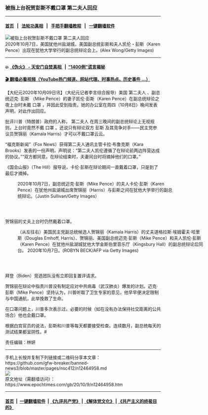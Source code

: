 ### 被指上台祝贺彭斯不戴口罩 第二夫人回应
------------------------

#### [首页](https://github.com/gfw-breaker/banned-news3/blob/master/README.md) &nbsp;&nbsp;|&nbsp;&nbsp; [法轮功真相](https://github.com/begood0513/basic/blob/master/README.md)  &nbsp;&nbsp;|&nbsp;&nbsp; [手把手翻墙教程](https://github.com/gfw-breaker/guides/wiki)  &nbsp;&nbsp;|&nbsp;&nbsp; [一键翻墙软件](https://github.com/gfw-breaker/nogfw/blob/master/README.md)  



<div><img alt="被指上台祝贺彭斯不戴口罩 第二夫人回应" class="attachment-djy_600_400 size-djy_600_400 wp-post-image" src="https://i.epochtimes.com/assets/uploads/2020/10/GettyImages-1279071247-600x400.jpg"/>
<div class="caption">
 2020年10月7日，美国犹他州盐湖城，美国副总统彭斯和夫人凯伦・彭斯（Karen Pence）出现在犹他大学举行的副总统辩论会上。(Alex Wong/Getty Images)
</div></div><hr/>

#### 💥 [《伪火》 - 天安门自焚真相 ](http://158.247.195.190:10000/videos/blog/weihuo.html)&nbsp; |&nbsp; [“1400例”谎言揭秘  ](http://158.247.195.190:10000/videos/blog/jiexi1400.html)

#### [ 🎬  翻墙必看视频（YouTube热门频道、网站代理、时事热点、历史事件 ...）](https://github.com/gfw-breaker/links/blob/master/banned.md)

<div><p>
 【大纪元2020年10月09日讯】（大纪元记者李言综合报导）美国
 <ok href="https://www.epochtimes.com/gb/tag/%E7%AC%AC%E4%BA%8C%E5%A4%AB%E4%BA%BA.html">
  第二夫人
 </ok>
 、副总统迈克·
 <ok href="https://www.epochtimes.com/gb/tag/%E5%BD%AD%E6%96%AF.html">
  彭斯
 </ok>
 （Mike Pence）的妻子凯伦·彭斯（Karen Pence）在副总统辩论之夜上台时未戴
 <ok href="https://www.epochtimes.com/gb/tag/%E5%8F%A3%E7%BD%A9.html">
  口罩
 </ok>
 ，并因此受到指责。她的办公室在周四（10月8日）晚间发表声明，对此作出回应。
</p>
<p>
 批评川普（特朗普）政府的人称，
 <ok href="https://www.epochtimes.com/gb/tag/%E7%AC%AC%E4%BA%8C%E5%A4%AB%E4%BA%BA.html">
  第二夫人
 </ok>
 在周三晚间的副总统辩论上无视规则，上台时竟然不戴
 <ok href="https://www.epochtimes.com/gb/tag/%E5%8F%A3%E7%BD%A9.html">
  口罩
 </ok>
 。还说只有辩论双方
 <ok href="https://www.epochtimes.com/gb/tag/%E5%BD%AD%E6%96%AF.html">
  彭斯
 </ok>
 及其竞争对手——民主党参议员贺锦丽（Kamala Harris）才可以不戴口罩云云。
</p>
<p>
 “福克斯新闻”（Fox News）获得第二夫人通讯主管卡拉·布鲁克斯（Kara Brooks）发表的一份声明，声明说：“第二夫人凯伦遵循了在辩论前两边阵营达成的协议。”“双方都同意，在辩论结束时，夫妻同台时将摘掉他们的口罩。”
</p>
<p>
 《国会山报》（The Hill）报导说，卡伦·彭斯在辩论期间一直戴着口罩，只是到了最后才摘掉。
</p>
<figure class="wp-caption aligncenter" id="attachment_12465027" style="width: 515px">
 <ok href="https://i.epochtimes.com/assets/uploads/2020/10/GettyImages-1279066984.jpg">
  <img alt="" class="size-medium_vertical wp-image-12465027" src="https://i.epochtimes.com/assets/uploads/2020/10/GettyImages-1279066984-515x400.jpg"/>
 </ok>
 <br/><figcaption class="wp-caption-text">
  2020年10月7日，副总统迈克·彭斯（Mike Pence）的夫人卡伦·彭斯（Karen Pence）在犹他州盐湖城出席贺锦丽（Harris）与彭斯之间在犹他大学举行的副总统辩论。（Justin Sullivan/Getty Images）
 </figcaption><br/>
</figure><br/>
<p>
 贺锦丽的丈夫上台时仍然戴着口罩。
</p>
<figure class="wp-caption aligncenter" id="attachment_12465030" style="width: 601px">
 <ok href="https://i.epochtimes.com/assets/uploads/2020/10/GettyImages-1228948612.jpg">
  <img alt="" class="size-medium_vertical wp-image-12465030" src="https://i.epochtimes.com/assets/uploads/2020/10/GettyImages-1228948612-601x400.jpg"/>
 </ok>
 <br/><figcaption class="wp-caption-text">
  （从左往右）美国民主党副总统候选人贺锦丽（Kamala Harris）的丈夫道格拉斯·埃姆霍夫·哈里斯（Douglas Emhoff, Harris）、贺锦丽、美国副总统迈克·彭斯（Mike Pence）和夫人凯伦·彭斯（Karen Pence）在犹他州盐湖城犹他大学金斯伯里音乐厅（Kingsbury Hall）的副总统辩论后同台。 2020年10月7日。(ROBYN BECK/AFP via Getty Images)
 </figcaption><br/>
</figure><br/>
<p>
 拜登（Biden）竞选团队没有立即回复置评请求。
</p>
<p>
 贺锦丽在辩论中指责川普没有制定应对中共病毒（武汉肺炎）爆发的计划。迈克·彭斯（Mike Pence）坚持认为，川普听取了卫生专家的意见，他早早便决定限制与中国通航，此举挽救了生命。
</p>
<p>
 在口罩问题上，川普多次表示过，必要的时候（如在没有办法保持社交距离的公共场合）他也会戴口罩。
</p>
<p>
 根据白宫官员的说法，彭斯和川普等每天都要接受检查。连续数月，副总统每天的测试结果都呈阴性。#
</p>
<p>
 责任编辑：林妍
</p>
</div>
<hr/>
手机上长按并复制下列链接或二维码分享本文章：<br/>
https://github.com/gfw-breaker/banned-news3/blob/master/pages/nsc412/n12464958.md <br/>
<a href='https://github.com/gfw-breaker/banned-news3/blob/master/pages/nsc412/n12464958.md'><img src='https://github.com/gfw-breaker/banned-news3/blob/master/pages/nsc412/n12464958.md.png'/></a> <br/>
原文地址（需翻墙访问）：https://www.epochtimes.com/gb/20/10/9/n12464958.htm


------------------------
#### [首页](https://github.com/gfw-breaker/banned-news3/blob/master/README.md) &nbsp;|&nbsp; [一键翻墙软件](https://github.com/gfw-breaker/nogfw/blob/master/README.md) &nbsp;| [《九评共产党》](https://github.com/gfw-breaker/9ping.md/blob/master/README.md#九评之一评共产党是什么) | [《解体党文化》](https://github.com/gfw-breaker/jtdwh.md/blob/master/README.md) | [《共产主义的终极目的》](https://github.com/gfw-breaker/gczydzjmd.md/blob/master/README.md)


<img src='http://gfw-breaker.win/banned-news3/pages/nsc412/n12464958.md' width='0px' height='0px'/>